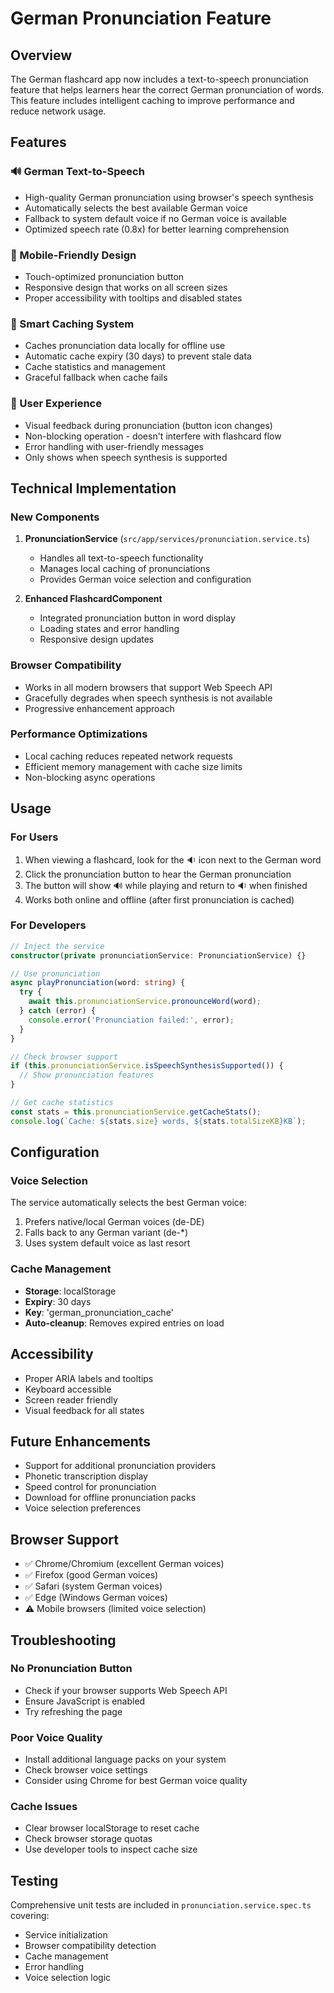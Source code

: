 # German Pronunciation Feature

## Overview
The German flashcard app now includes a text-to-speech pronunciation feature that helps learners hear the correct German pronunciation of words. This feature includes intelligent caching to improve performance and reduce network usage.

## Features

### 🔊 German Text-to-Speech
- High-quality German pronunciation using browser's speech synthesis
- Automatically selects the best available German voice
- Fallback to system default voice if no German voice is available
- Optimized speech rate (0.8x) for better learning comprehension

### 📱 Mobile-Friendly Design
- Touch-optimized pronunciation button
- Responsive design that works on all screen sizes
- Proper accessibility with tooltips and disabled states

### 💾 Smart Caching System
- Caches pronunciation data locally for offline use
- Automatic cache expiry (30 days) to prevent stale data
- Cache statistics and management
- Graceful fallback when cache fails

### 🎯 User Experience
- Visual feedback during pronunciation (button icon changes)
- Non-blocking operation - doesn't interfere with flashcard flow
- Error handling with user-friendly messages
- Only shows when speech synthesis is supported

## Technical Implementation

### New Components
1. **PronunciationService** (`src/app/services/pronunciation.service.ts`)
   - Handles all text-to-speech functionality
   - Manages local caching of pronunciations
   - Provides German voice selection and configuration

2. **Enhanced FlashcardComponent**
   - Integrated pronunciation button in word display
   - Loading states and error handling
   - Responsive design updates

### Browser Compatibility
- Works in all modern browsers that support Web Speech API
- Gracefully degrades when speech synthesis is not available
- Progressive enhancement approach

### Performance Optimizations
- Local caching reduces repeated network requests
- Efficient memory management with cache size limits
- Non-blocking async operations

## Usage

### For Users
1. When viewing a flashcard, look for the 🔉 icon next to the German word
2. Click the pronunciation button to hear the German pronunciation
3. The button will show 🔊 while playing and return to 🔉 when finished
4. Works both online and offline (after first pronunciation is cached)

### For Developers
```typescript
// Inject the service
constructor(private pronunciationService: PronunciationService) {}

// Use pronunciation
async playPronunciation(word: string) {
  try {
    await this.pronunciationService.pronounceWord(word);
  } catch (error) {
    console.error('Pronunciation failed:', error);
  }
}

// Check browser support
if (this.pronunciationService.isSpeechSynthesisSupported()) {
  // Show pronunciation features
}

// Get cache statistics
const stats = this.pronunciationService.getCacheStats();
console.log(`Cache: ${stats.size} words, ${stats.totalSizeKB}KB`);
```

## Configuration

### Voice Selection
The service automatically selects the best German voice:
1. Prefers native/local German voices (de-DE)
2. Falls back to any German variant (de-*)
3. Uses system default voice as last resort

### Cache Management
- **Storage**: localStorage
- **Expiry**: 30 days
- **Key**: 'german_pronunciation_cache'
- **Auto-cleanup**: Removes expired entries on load

## Accessibility
- Proper ARIA labels and tooltips
- Keyboard accessible
- Screen reader friendly
- Visual feedback for all states

## Future Enhancements
- Support for additional pronunciation providers
- Phonetic transcription display
- Speed control for pronunciation
- Download for offline pronunciation packs
- Voice selection preferences

## Browser Support
- ✅ Chrome/Chromium (excellent German voices)
- ✅ Firefox (good German voices)
- ✅ Safari (system German voices)
- ✅ Edge (Windows German voices)
- ⚠️ Mobile browsers (limited voice selection)

## Troubleshooting

### No Pronunciation Button
- Check if your browser supports Web Speech API
- Ensure JavaScript is enabled
- Try refreshing the page

### Poor Voice Quality
- Install additional language packs on your system
- Check browser voice settings
- Consider using Chrome for best German voice quality

### Cache Issues
- Clear browser localStorage to reset cache
- Check browser storage quotas
- Use developer tools to inspect cache size

## Testing
Comprehensive unit tests are included in `pronunciation.service.spec.ts` covering:
- Service initialization
- Browser compatibility detection
- Cache management
- Error handling
- Voice selection logic
